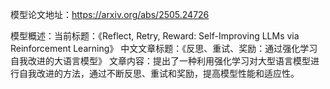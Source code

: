 模型论文地址：https://arxiv.org/abs/2505.24726

模型概述：当前标题：《Reflect, Retry, Reward: Self-Improving LLMs via Reinforcement Learning》
中文文章标题：《反思、重试、奖励：通过强化学习自我改进的大语言模型》
文章内容：提出了一种利用强化学习对大型语言模型进行自我改进的方法，通过不断反思、重试和奖励，提高模型性能和适应性。
